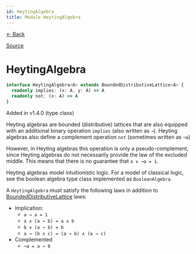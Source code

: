```yaml
---
id: HeytingAlgebra
title: Module HeytingAlgebra
---
```


[← Back](.)

[Source](https://github.com/gcanti/fp-ts/blob/master/src/HeytingAlgebra.ts)

# HeytingAlgebra

```ts
interface HeytingAlgebra<A> extends BoundedDistributiveLattice<A> {
  readonly implies: (x: A, y: A) => A
  readonly not: (x: A) => A
}
```

Added in v1.4.0 (type class)

Heyting algebras are bounded (distributive) lattices that are also equipped with an additional binary operation
`implies` (also written as `→`). Heyting algebras also define a complement operation `not` (sometimes written as
`¬a`)

However, in Heyting algebras this operation is only a pseudo-complement, since Heyting algebras do not necessarily
provide the law of the excluded middle. This means that there is no guarantee that `a ∨ ¬a = 1`.

Heyting algebras model intuitionistic logic. For a model of classical logic, see the boolean algebra type class
implemented as `BooleanAlgebra`.

A `HeytingAlgebra` must satisfy the following laws in addition to [BoundedDistributiveLattice](./BoundedDistributiveLattice.md) laws:

- Implication:
  - `a → a = 1`
  - `a ∧ (a → b) = a ∧ b`
  - `b ∧ (a → b) = b`
  - `a → (b ∧ c) = (a → b) ∧ (a → c)`
- Complemented
  - `¬a = a → 0`
